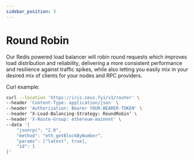 ```yaml
---
sidebar_position: 3
---
```


# Round Robin

Our Redis powered load balancer will robin round requests which improves load distribution and reliability,
delivering a more consistent performance and resilience against traffic spikes, while also letting you easily
mix in your desired mix of clients for your nodes and RPC providers.

Curl example:

```sh
curl --location 'https://iris.zeus.fyi/v1/router' \
--header 'Content-Type: application/json' \
--header 'Authorization: Bearer YOUR-BEARER-TOKEN' \
--header ‘X-Load-Balancing-Strategy: RoundRobin’ \
--header 'X-Route-Group: ethereum-mainnet' \
--data '{
    "jsonrpc": "2.0",
    "method": "eth_getBlockByNumber",
    "params": ["latest", true],
    "id": 1
}'
```